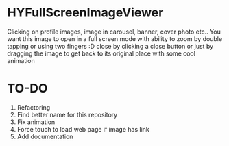 # HYFullScreenImageViewer
Clicking on profile images, image in carousel, banner, cover photo etc.. You want this image to open in a full screen mode with ability to zoom by double tapping or using two fingers :D close by clicking a close button or just by dragging the image to get back to its original place with some cool animation

# TO-DO
1. Refactoring
2. Find better name for this repository
3. Fix animation
4. Force touch to load web page if image has link
5. Add documentation
